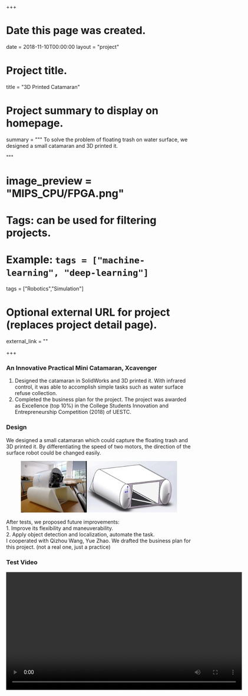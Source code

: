 +++
# Date this page was created.
date = 2018-11-10T00:00:00
layout = "project"

# Project title.
title = "3D Printed Catamaran"

# Project summary to display on homepage.
summary = """
 To solve the problem of floating trash on water surface, we designed a small catamaran and 3D printed
 it. <br>

 """
 
# image_preview = "MIPS_CPU/FPGA.png"

# Tags: can be used for filtering projects.
# Example: `tags = ["machine-learning", "deep-learning"]`
tags = ["Robotics","Simulation"]

# Optional external URL for project (replaces project detail page).
external_link = ""

+++

### An Innovative Practical Mini Catamaran, Xcavenger
1.	Designed the catamaran in SolidWorks and 3D printed it. With infrared control, it was able to accomplish simple tasks such as water surface refuse collection.<br>
2.	Completed the business plan for the project. The project was awarded as Excellence (top 10%) in the College Students Innovation and Entrepreneurship Competition (2018) of UESTC.


### Design
We designed a small catamaran which could capture the floating trash and 3D printed it. By differentiating
the speed of two motors, the direction of the surface robot could be changed easily. <br>
<figure class = "half">
	<img src = "./model.jpg">
</figure>
After tests, we proposed future improvements: <br>
1. Improve its flexibility and maneuverability. <br>
2. Apply object detection and localization, automate the task. <br>
I cooperated with Qizhou Wang, Yue Zhao. We drafted the business plan for this project. (not a real one,
just a practice)

### Test Video
<video src="./Xcavenger.mp4" controls="controls" width="640" height="320" autoplay="autoplay">
Your browser does not support the video tag.
</video>

